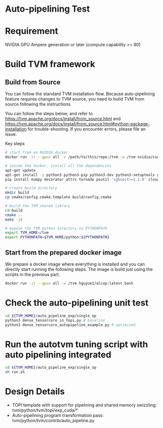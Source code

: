 Auto-pipelining Test
===

# Requirement
NVIDIA GPU Ampere generation or later (compute capability >= 80)

# Build TVM framework

## Build from Source
You can follow the standard TVM installation flow. 
Because auto-pipelining feature requires changes to TVM source, you need to 
build TVM from source following the instructions. 

You can follow the steps below, and refer to  https://tvm.apache.org/docs/install/from_source.html and https://tvm.apache.org/docs/install/from_source.html#python-package-installation 
for trouble-shooting. If you encounter errors, please file an issue.

Key steps
```bash
# start from an NVIDIA docker 
docker run -it --gpus all -v /path/to/this/repo:/tvm -w /tvm nvidia/cuda:11.4.0-cudnn8-devel-ubuntu20.04 bash

# inside the docker, install all the dependencies
apt-get update
apt-get install -y python3 python3-pip python3-dev python3-setuptools gcc libtinfo-dev zlib1g-dev build-essential cmake libedit-dev libxml2-dev git llvm
pip install numpy decorator attrs tornado psutil 'xgboost>=1.1.0' cloudpickle matplotlib torch pytest

# create build directory
mkdir build
cp cmake/config.cmake.template build/config.cmake

# build the TVM shared library
cd build
cmake ..
make -j8

# expose the TVM python directory to PYTHONPATH
export TVM_HOME=/tvm
export PYTHONPATH=$TVM_HOME/python:${PYTHONPATH}

```

## Start from the prepared docker image
We prepare a docker image where everything is installed and you can directly start running the following steps. 
The image is build just using the scripts in the previous part.

```bash
docker run -it --gpus all -w /tvm hguyue1/alcop:latest bash
```

# Check the auto-pipelining unit test
```bash
cd ${TVM_HOME}/auto_pipeline_exp/single_op
python3 dense_tensorcore_in_topi.py # baseline
python3 dense_tensorcore_autopipeline_example.py # optimized
```

# Run the autotvm tuning script with auto pipelining integrated
```bash
cd ${TVM_HOME}/auto_pipeline_exp/single_op
sh run.sh
```

# Design Details
* TOPI template with support for pipelining and shared memory swizzling: tvm/python/tvm/topi/exp_cuda/*
* Auto-pipelining program transformation pass: tvm/python/tvm/contrib/auto_pipeline.py
